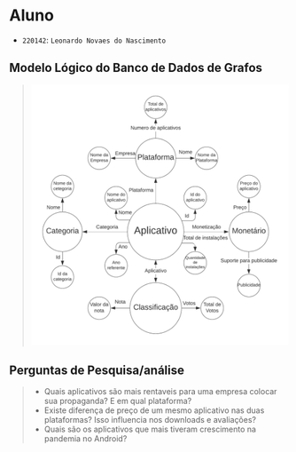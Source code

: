 
# Aluno
* `220142`: `Leonardo Novaes do Nascimento`

## Modelo Lógico do Banco de Dados de Grafos
> ![Diagrama de Orquestração](images/grafo_de_conhecimento.png)

## Perguntas de Pesquisa/análise

> * Quais aplicativos são mais rentaveis para uma empresa colocar sua propaganda? E em qual plataforma?
> * Existe diferença de preço de um mesmo aplicativo nas duas plataformas? Isso influencia nos downloads e avaliações?
> * Quais são os aplicativos que mais tiveram crescimento na pandemia no Android?
